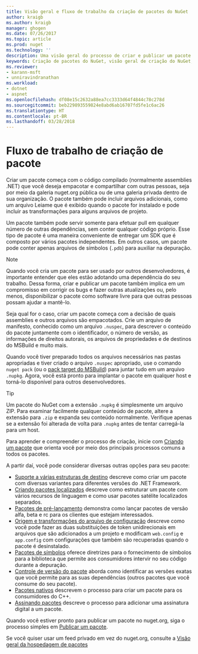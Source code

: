 ```yaml
---
title: Visão geral e fluxo de trabalho da criação de pacotes do NuGet | Microsoft Docs
author: kraigb
ms.author: kraigb
manager: ghogen
ms.date: 07/26/2017
ms.topic: article
ms.prod: nuget
ms.technology: ''
description: Uma visão geral do processo de criar e publicar um pacote do NuGet, com links para outras partes específicas do processo.
keywords: Criação de pacotes do NuGet, visão geral de criação do NuGet, fluxo de trabalho de criação do NuGet, fluxo de trabalho de criação de pacote, visão geral de criação de pacote.
ms.reviewer:
- karann-msft
- unniravindranathan
ms.workload:
- dotnet
- aspnet
ms.openlocfilehash: df08e15c2632a88ea7cc3333d64f4844c78c278d
ms.sourcegitcommit: beb229893559824e8abd6ab16707fd5fe1c6ac26
ms.translationtype: HT
ms.contentlocale: pt-BR
ms.lasthandoff: 03/28/2018
---
```

# <a name="package-creation-workflow"></a>Fluxo de trabalho de criação de pacote

Criar um pacote começa com o código compilado (normalmente assemblies .NET) que você deseja empacotar e compartilhar com outras pessoas, seja por meio da galeria nuget.org pública ou de uma galeria privada dentro de sua organização. O pacote também pode incluir arquivos adicionais, como um arquivo Leiame que é exibido quando o pacote for instalado e pode incluir as transformações para alguns arquivos de projeto.

Um pacote também pode servir somente para efetuar pull em qualquer número de outras dependências, sem conter qualquer código próprio. Esse tipo de pacote é uma maneira conveniente de entregar um SDK que é composto por vários pacotes independentes. Em outros casos, um pacote pode conter apenas arquivos de símbolos (`.pdb`) para auxiliar na depuração.

> [!Note]
> Quando você cria um pacote para ser usado por outros desenvolvedores, é importante entender que eles estão adotando uma dependência do seu trabalho. Dessa forma, criar e publicar um pacote também implica em um compromisso em corrigir os bugs e fazer outras atualizações ou, pelo menos, disponibilizar o pacote como software livre para que outras pessoas possam ajudar a mantê-lo.

Seja qual for o caso, criar um pacote começa com a decisão de quais assemblies e outros arquivos são empacotados. Crie um arquivo de manifesto, conhecido como um arquivo `.nuspec`, para descrever o conteúdo do pacote juntamente com o identificador, o número de versão, as informações de direitos autorais, os arquivos de propriedades e de destinos do MSBuild e muito mais.

Quando você tiver preparado todos os arquivos necessários nas pastas apropriadas e tiver criado o arquivo `.nuspec` apropriado, use o comando `nuget pack` (ou o [pack target do MSBuild](../reference/msbuild-targets.md)) para juntar tudo em um arquivo `.nupkg`. Agora, você está pronto para implantar o pacote em qualquer host e torná-lo disponível para outros desenvolvedores.

> [!Tip]
> Um pacote do NuGet com a extensão `.nupkg` é simplesmente um arquivo ZIP. Para examinar facilmente qualquer conteúdo de pacote, altere a extensão para `.zip` e expanda seu conteúdo normalmente. Verifique apenas se a extensão foi alterada de volta para `.nupkg` antes de tentar carregá-la para um host.

Para aprender e compreender o processo de criação, inicie com [Criando um pacote](../create-packages/creating-a-package.md) que orienta você por meio dos principais processos comuns a todos os pacotes.

A partir daí, você pode considerar diversas outras opções para seu pacote:

- [Suporte a várias estruturas de destino](../create-packages/supporting-multiple-target-frameworks.md) descreve como criar um pacote com diversas variantes para diferentes versões do .NET Framework.
- [Criando pacotes localizados](../create-packages/creating-localized-packages.md) descreve como estruturar um pacote com vários recursos de linguagem e como usar pacotes satélite localizados separados.
- [Pacotes de pré-lançamento](../create-packages/prerelease-packages.md) demonstra como lançar pacotes de versão alfa, beta e rc para os clientes que estejam interessados.
- [Origem e transformações do arquivo de configuração](../create-packages/source-and-config-file-transformations.md) descreve como você pode fazer as duas substituições de token unidirecionais em arquivos que são adicionados a um projeto e modificam `web.config` e `app.config` com configurações que também são recuperadas quando o pacote é desinstalado.
- [Pacotes de símbolos](../create-packages/symbol-packages.md) oferece diretrizes para o fornecimento de símbolos para a biblioteca que permite aos consumidores intervir no seu código durante a depuração.
- [Controle de versão do pacote](../reference/package-versioning.md) aborda como identificar as versões exatas que você permite para as suas dependências (outros pacotes que você consume do seu pacote).
- [Pacotes nativos](../create-packages/native-packages.md) descrevem o processo para criar um pacote para os consumidores do C++.
- [Assinando pacotes](../create-packages/sign-a-package.md) descreve o processo para adicionar uma assinatura digital a um pacote.

Quando você estiver pronto para publicar um pacote no nuget.org, siga o processo simples em [Publicar um pacote](../create-packages/publish-a-package.md).

Se você quiser usar um feed privado em vez do nuget.org, consulte a [Visão geral da hospedagem de pacotes](../hosting-packages/overview.md)

